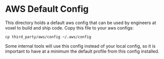 # AWS Default Config

This directory holds a default aws config that can be used by engineers at voxel to build and ship code. Copy this file to your aws configs:

```shell
cp third_party/aws/config ~/.aws/config
```

Some internal tools will use this config instead of your local config, so it is important to have at a minimum the default profile from this config installed.
